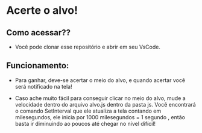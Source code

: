 # Acerte o alvo!

## Como acessar??

- Você pode clonar esse repositório e abrir em seu VsCode.

## Funcionamento:

- Para ganhar, deve-se acertar o meio do alvo, e quando acertar você será notificado na tela!

- Caso ache muito fácil para conseguir clicar no meio do alvo, mude a velocidade dentro do arquivo alvo.js dentro da pasta js. Você encontrará o comando SetInterval que ele atualiza a tela contando em milesegundos, ele inicia por 1000 milesegundos = 1 segundo , então basta ir diminuindo ao poucos até chegar no nível difícil! 
